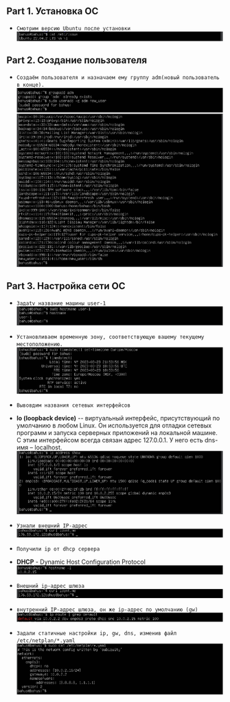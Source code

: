 ## Part 1. Установка ОС
- ``Смотрим версию Ubuntu после установки ``<br>
![Alt text](./images/1.jpg "Optional Title")<br>

## Part 2. Создание пользователя
- ``Создаём пользователя и назначаем ему группу adm(новый пользователь в конце).``<br>
![Alt text](./images/2.jpg "Optional Title")<br>
![Alt text](./images/21.jpg "Optional Title")<br>

## Part 3. Настройка сети ОС
- ``Задаtv название машины user-1``<br>
![Alt text](./images/31.jpg "Optional Title")<br>
- ``Установливаем временную зону, соответствующую вашему текущему местоположению.``<br>
![Alt text](./images/32.jpg "Optional Title")<br>
- ``Вывовдим названия сетевых интерфейсов``<br> 
- <b>lo (loopback device)</b> -- виртуальный интерфейс, присутствующий по умолчанию в любом Linux. Он используется для отладки сетевых программ и запуска серверных приложений на локальной машине. С этим интерфейсом всегда связан адрес 127.0.0.1. У него есть dns-имя – localhost.
![Alt text](./images/33.jpg "Optional Title")<br>

- ``Узнали внешний IP-адрес``<br>
![Alt text](./images/34.jpg "Optional Title")<br>

- ``Получили ip от dhcp сервера``<br>
- <b>DHCP</b> -  Dynamic Host Configuration Protocol
![Alt text](./images/34.png "Optional Title")<br>

- ``Внешний ip-адрес шлюза ``<br>
![Alt text](./images/34.jpg "Optional Title")<br>

- ``внутренний IP-адрес шлюза, он же ip-адрес по умолчанию (gw)``<br>
![Alt text](./images/35.jpg "Optional Title")<br>

- ``Задали статичные настройки ip, gw, dns, изменив файл /etc/netplan/*.yaml``<br>
![Alt text](./images/36.png "Optional Title")<br>















